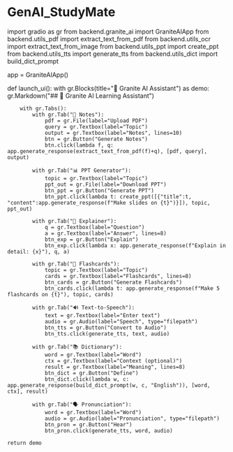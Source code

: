 # GenAI_StudyMate
import gradio as gr
from backend.granite_ai import GraniteAIApp
from backend.utils_pdf import extract_text_from_pdf
from backend.utils_ocr import extract_text_from_image
from backend.utils_ppt import create_ppt
from backend.utils_tts import generate_tts
from backend.utils_dict import build_dict_prompt

app = GraniteAIApp()

def launch_ui():
    with gr.Blocks(title="🤖 Granite AI Assistant") as demo:
        gr.Markdown("## 📘 Granite AI Learning Assistant")

        with gr.Tabs():
            with gr.Tab("📝 Notes"):
                pdf = gr.File(label="Upload PDF")
                query = gr.Textbox(label="Topic")
                output = gr.Textbox(label="Notes", lines=10)
                btn = gr.Button("Generate Notes")
                btn.click(lambda f, q: app.generate_response(extract_text_from_pdf(f)+q), [pdf, query], output)

            with gr.Tab("📊 PPT Generator"):
                topic = gr.Textbox(label="Topic")
                ppt_out = gr.File(label="Download PPT")
                btn_ppt = gr.Button("Generate PPT")
                btn_ppt.click(lambda t: create_ppt([{"title":t, "content":app.generate_response(f"Make slides on {t}")}]), topic, ppt_out)

            with gr.Tab("📖 Explainer"):
                q = gr.Textbox(label="Question")
                a = gr.Textbox(label="Answer", lines=8)
                btn_exp = gr.Button("Explain")
                btn_exp.click(lambda x: app.generate_response(f"Explain in detail: {x}"), q, a)

            with gr.Tab("🎴 Flashcards"):
                topic = gr.Textbox(label="Topic")
                cards = gr.Textbox(label="Flashcards", lines=8)
                btn_cards = gr.Button("Generate Flashcards")
                btn_cards.click(lambda t: app.generate_response(f"Make 5 flashcards on {t}"), topic, cards)

            with gr.Tab("🔊 Text-to-Speech"):
                text = gr.Textbox(label="Enter text")
                audio = gr.Audio(label="Speech", type="filepath")
                btn_tts = gr.Button("Convert to Audio")
                btn_tts.click(generate_tts, text, audio)

            with gr.Tab("📚 Dictionary"):
                word = gr.Textbox(label="Word")
                ctx = gr.Textbox(label="Context (optional)")
                result = gr.Textbox(label="Meaning", lines=8)
                btn_dict = gr.Button("Define")
                btn_dict.click(lambda w, c: app.generate_response(build_dict_prompt(w, c, "English")), [word, ctx], result)

            with gr.Tab("🗣 Pronunciation"):
                word = gr.Textbox(label="Word")
                audio = gr.Audio(label="Pronunciation", type="filepath")
                btn_pron = gr.Button("Hear")
                btn_pron.click(generate_tts, word, audio)

    return demo
